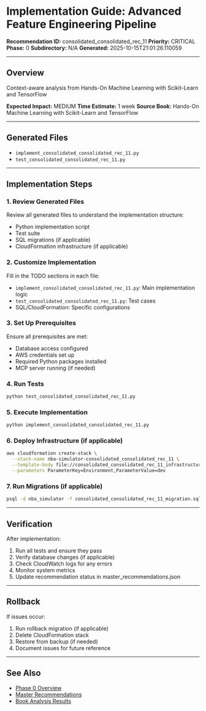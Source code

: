 # Implementation Guide: Advanced Feature Engineering Pipeline

**Recommendation ID:** consolidated_consolidated_rec_11
**Priority:** CRITICAL
**Phase:** 0
**Subdirectory:** N/A
**Generated:** 2025-10-15T21:01:26.110059

---

## Overview

Context-aware analysis from Hands-On Machine Learning with Scikit-Learn and TensorFlow

**Expected Impact:** MEDIUM
**Time Estimate:** 1 week
**Source Book:** Hands-On Machine Learning with Scikit-Learn and TensorFlow

---

## Generated Files

- `implement_consolidated_consolidated_rec_11.py`
- `test_consolidated_consolidated_rec_11.py`

---

## Implementation Steps

### 1. Review Generated Files

Review all generated files to understand the implementation structure:
- Python implementation script
- Test suite
- SQL migrations (if applicable)
- CloudFormation infrastructure (if applicable)

### 2. Customize Implementation

Fill in the TODO sections in each file:
- `implement_consolidated_consolidated_rec_11.py`: Main implementation logic
- `test_consolidated_consolidated_rec_11.py`: Test cases
- SQL/CloudFormation: Specific configurations

### 3. Set Up Prerequisites

Ensure all prerequisites are met:
- Database access configured
- AWS credentials set up
- Required Python packages installed
- MCP server running (if needed)

### 4. Run Tests

```bash
python test_consolidated_consolidated_rec_11.py
```

### 5. Execute Implementation

```bash
python implement_consolidated_consolidated_rec_11.py
```

### 6. Deploy Infrastructure (if applicable)

```bash
aws cloudformation create-stack \
  --stack-name nba-simulator-consolidated_consolidated_rec_11 \
  --template-body file://consolidated_consolidated_rec_11_infrastructure.yaml \
  --parameters ParameterKey=Environment,ParameterValue=dev
```

### 7. Run Migrations (if applicable)

```bash
psql -d nba_simulator -f consolidated_consolidated_rec_11_migration.sql
```

---

## Verification

After implementation:
1. Run all tests and ensure they pass
2. Verify database changes (if applicable)
3. Check CloudWatch logs for any errors
4. Monitor system metrics
5. Update recommendation status in master_recommendations.json

---

## Rollback

If issues occur:
1. Run rollback migration (if applicable)
2. Delete CloudFormation stack
3. Restore from backup (if needed)
4. Document issues for future reference

---

## See Also

- [Phase 0 Overview](/Users/ryanranft/nba-simulator-aws/docs/phases/phase_0/)
- [Master Recommendations](/Users/ryanranft/nba-mcp-synthesis/analysis_results/master_recommendations.json)
- [Book Analysis Results](/Users/ryanranft/nba-mcp-synthesis/analysis_results/)
